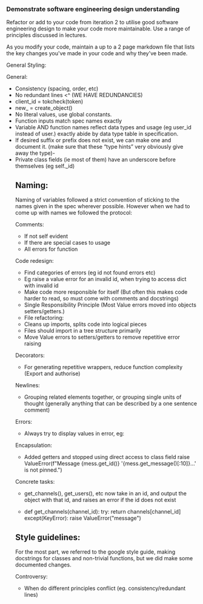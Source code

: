 ### Demonstrate software engineering design understanding

Refactor or add to your code from iteration 2 to utilise good software engineering design to make your code more maintainable. Use a range of principles discussed in lectures.

As you modify your code, maintain a up to a 2 page markdown file that lists the key changes you've made in your code and why they've been made. 

General Styling:

General:
- Consistency (spacing, order, etc)
- No redundant lines <^ (WE HAVE REDUNDANCIES)
- client_id = tokcheck(token) 
- new_<object name> = create_object()
- No literal values, use global constants.
- Function inputs match spec names exactly
- Variable AND function names reflect data types and usage (eg user_id instead of user.) exactly abide by data type table in specification.
- If desired suffix or prefix does not exist, we can make one and document it. (make sure that these “type hints” very obviously give away the type)-
- Private class fields (ie most of them) have an underscore before themselves (eg self._id)


## Naming:
Naming of variables followed a strict convention of sticking to the names given in the spec wherever possible. However when we had to come up with names we followed the protocol:


Comments:

- If not self evident
- If there are special cases to usage
- All errors for function

Code redesign:

- Find categories of errors (eg id not found errors etc)
- Eg raise a value error for an invalid id, when trying to access dict with invalid id
- Make code more responsible for itself (But often this makes code harder to read, so must come with comments and docstrings)
- Single Responsibility Principle (Most Value errors moved into objects setters/getters.)
- File refactoring:
- Cleans up imports, splits code into logical pieces
- Files should import in a tree structure primarily
- Move Value errors to setters/getters to remove repetitive error raising 


Decorators:

- For generating repetitive wrappers, reduce function complexity (Export and authorise)

Newlines:

- Grouping related elements together, or grouping single units of thought (generally anything that can be described by a one sentence comment)

Errors:

- Always try to display values in error, eg:

Encapsulation:

- Added getters and stopped using direct access to class field
  raise ValueError(f"Message {mess.get_id()} '{mess.get_message()[:10]}...' is not pinned.")


Concrete tasks:

- get_channels(), get_users(), etc now take in an id, and output the object with that id, and raises an error if the id does not exist

- def get_channels(channel_id):
   try:
       return channels[channel_id]
   except(KeyError):
       raise ValueError("message")


## Style guidelines:
For the most part, we referred to the google style guide, making docstrings for classes and non-trivial functions, but we
did make some documented changes.


Controversy:

- When do different principles conflict (eg. consistency/redundant lines)






